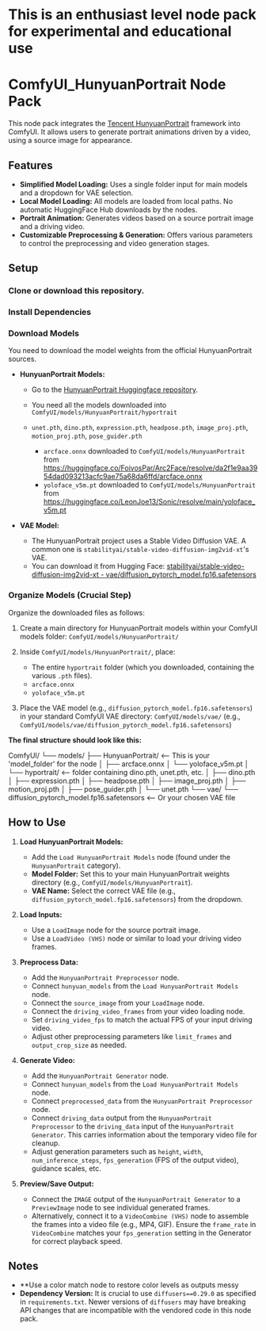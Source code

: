 # This is an enthusiast level node pack for experimental and educational use

# ComfyUI_HunyuanPortrait Node Pack

This node pack integrates the [Tencent HunyuanPortrait](https://github.com/Tencent-Hunyuan/HunyuanPortrait) framework into ComfyUI. It allows users to generate portrait animations driven by a video, using a source image for appearance.

## Features

*   **Simplified Model Loading:** Uses a single folder input for main models and a dropdown for VAE selection.
*   **Local Model Loading:** All models are loaded from local paths. No automatic HuggingFace Hub downloads by the nodes.
*   **Portrait Animation:** Generates videos based on a source portrait image and a driving video.
*   **Customizable Preprocessing & Generation:** Offers various parameters to control the preprocessing and video generation stages.

## Setup

### Clone or download this repository.

### Install Dependencies

### Download Models

You need to download the model weights from the official HunyuanPortrait sources.

*   **HunyuanPortrait Models:**

    *   Go to the [HunyuanPortrait Huggingface repository](https://huggingface.co/tencent/HunyuanPortrait/tree/main).
	
    *   You need all the models downloaded into `ComfyUI/models/HunyuanPortrait/hyportrait`
	*   `unet.pth`, `dino.pth`, `expression.pth`, `headpose.pth`, `image_proj.pth`, `motion_proj.pth`, `pose_guider.pth`
	
        *   `arcface.onnx` downloaded to `ComfyUI/models/HunyuanPortrait` from https://huggingface.co/FoivosPar/Arc2Face/resolve/da2f1e9aa3954dad093213acfc9ae75a68da6ffd/arcface.onnx
        *   `yoloface_v5m.pt` downloaded to `ComfyUI/models/HunyuanPortrait` from https://huggingface.co/LeonJoe13/Sonic/resolve/main/yoloface_v5m.pt
		
*   **VAE Model:**

    *   The HunyuanPortrait project uses a Stable Video Diffusion VAE. A common one is `stabilityai/stable-video-diffusion-img2vid-xt`'s VAE.
    *   You can download it from Hugging Face: [stabilityai/stable-video-diffusion-img2vid-xt - vae/diffusion_pytorch_model.fp16.safetensors](https://huggingface.co/stabilityai/stable-video-diffusion-img2vid-xt/blob/main/vae/diffusion_pytorch_model.fp16.safetensors)

### Organize Models (Crucial Step)

Organize the downloaded files as follows:

1.  Create a main directory for HunyuanPortrait models within your ComfyUI models folder:
    `ComfyUI/models/HunyuanPortrait/`

2.  Inside `ComfyUI/models/HunyuanPortrait/`, place:
    *   The entire `hyportrait` folder (which you downloaded, containing the various `.pth` files).
    *   `arcface.onnx`
    *   `yoloface_v5m.pt`

3.  Place the VAE model (e.g., `diffusion_pytorch_model.fp16.safetensors`) in your standard ComfyUI VAE directory:
    `ComfyUI/models/vae/` (e.g., `ComfyUI/models/vae/diffusion_pytorch_model.fp16.safetensors`)

**The final structure should look like this:**

ComfyUI/
└── models/
	├── HunyuanPortrait/ <-- This is your 'model_folder' for the node
	│ ├── arcface.onnx
	│ └── yoloface_v5m.pt
	│ └── hyportrait/ <-- folder containing dino.pth, unet.pth, etc.
	│   ├── dino.pth
	│   ├── expression.pth
	│   ├── headpose.pth
	│   ├── image_proj.pth
	│   ├── motion_proj.pth
	│   ├── pose_guider.pth
	│   └── unet.pth
	└── vae/
		└── diffusion_pytorch_model.fp16.safetensors <-- Or your chosen VAE file

      
## How to Use

1.  **Load HunyuanPortrait Models:**
    *   Add the `Load HunyuanPortrait Models` node (found under the `HunyuanPortrait` category).
    *   **Model Folder:** Set this to your main HunyuanPortrait weights directory (e.g., `ComfyUI/models/HunyuanPortrait`).
    *   **VAE Name:** Select the correct VAE file (e.g., `diffusion_pytorch_model.fp16.safetensors`) from the dropdown.

2.  **Load Inputs:**
    *   Use a `LoadImage` node for the source portrait image.
    *   Use a `LoadVideo (VHS)` node or similar to load your driving video frames.

3.  **Preprocess Data:**
    *   Add the `HunyuanPortrait Preprocessor` node.
    *   Connect `hunyuan_models` from the `Load HunyuanPortrait Models` node.
    *   Connect the `source_image` from your `LoadImage` node.
    *   Connect the `driving_video_frames` from your video loading node.
    *   Set `driving_video_fps` to match the actual FPS of your input driving video.
    *   Adjust other preprocessing parameters like `limit_frames` and `output_crop_size` as needed.

4.  **Generate Video:**
    *   Add the `HunyuanPortrait Generator` node.
    *   Connect `hunyuan_models` from the `Load HunyuanPortrait Models` node.
    *   Connect `preprocessed_data` from the `HunyuanPortrait Preprocessor` node.
    *   Connect `driving_data` output from the `HunyuanPortrait Preprocessor` to the `driving_data` input of the `HunyuanPortrait Generator`. This carries information about the temporary video file for cleanup.
    *   Adjust generation parameters such as `height`, `width`, `num_inference_steps`, `fps_generation` (FPS of the output video), guidance scales, etc.

5.  **Preview/Save Output:**
    *   Connect the `IMAGE` output of the `HunyuanPortrait Generator` to a `PreviewImage` node to see individual generated frames.
    *   Alternatively, connect it to a `VideoCombine (VHS)` node to assemble the frames into a video file (e.g., MP4, GIF). Ensure the `frame_rate` in `VideoCombine` matches your `fps_generation` setting in the Generator for correct playback speed.

## Notes
*	**Use a color match node to restore color levels as outputs messy
*   **Dependency Version:** It is crucial to use `diffusers==0.29.0` as specified in `requirements.txt`. Newer versions of `diffusers` may have breaking API changes that are incompatible with the vendored code in this node pack.